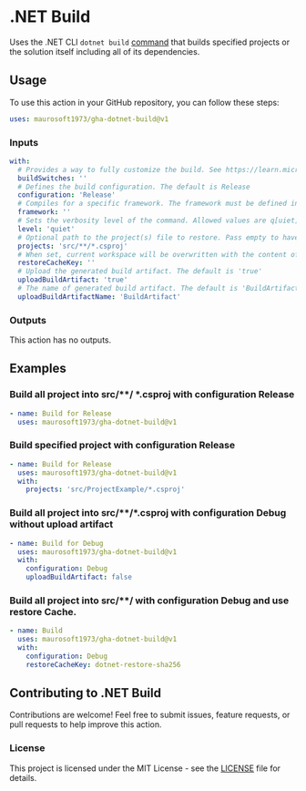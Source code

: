 # .NET Build

Uses the .NET CLI `dotnet build` [command](https://learn.microsoft.com/en-us/dotnet/core/tools/dotnet-build) that builds specified projects or the solution itself including all of its dependencies.

## Usage

To use this action in your GitHub repository, you can follow these steps:

```yaml
uses: maurosoft1973/gha-dotnet-build@v1
```

### Inputs

```yaml
with:
  # Provides a way to fully customize the build. See https://learn.microsoft.com/en-us/visualstudio/msbuild/msbuild-command-line-reference?view=vs-2022#switches for more information.
  buildSwitches: ''
  # Defines the build configuration. The default is Release
  configuration: 'Release'
  # Compiles for a specific framework. The framework must be defined in the project file.
  framework: ''
  # Sets the verbosity level of the command. Allowed values are q[uiet], m[inimal], n[ormal], d[etailed], and diag[nostic]. The default is quiet.
  level: 'quiet'
  # Optional path to the project(s) file to restore. Pass empty to have MSBuild use the default behavior. Supports globbing.
  projects: 'src/**/*.csproj'
  # When set, current workspace will be overwritten with the content of the restore cache.
  restoreCacheKey: ''
  # Upload the generated build artifact. The default is 'true'
  uploadBuildArtifact: 'true'
  # The name of generated build artifact. The default is 'BuildArtifact'
  uploadBuildArtifactName: 'BuildArtifact'
```

### Outputs

This action has no outputs.

## Examples

### Build all project into src/**/ *.csproj with configuration Release

```yaml
- name: Build for Release
  uses: maurosoft1973/gha-dotnet-build@v1
```

### Build specified project with configuration Release

```yaml
- name: Build for Release
  uses: maurosoft1973/gha-dotnet-build@v1
  with:
    projects: 'src/ProjectExample/*.csproj'
```

### Build all project into src/**/*.csproj with configuration Debug without upload artifact

```yaml
- name: Build for Debug
  uses: maurosoft1973/gha-dotnet-build@v1
  with:
    configuration: Debug
    uploadBuildArtifact: false
```

### Build all project into src/**/ with configuration Debug and use restore Cache.

```yaml
- name: Build
  uses: maurosoft1973/gha-dotnet-build@v1
  with:
    configuration: Debug
    restoreCacheKey: dotnet-restore-sha256
```

## Contributing to .NET Build

Contributions are welcome! 
Feel free to submit issues, feature requests, or pull requests to help improve this action.

### License

This project is licensed under the MIT License - see the [LICENSE](LICENSE) file for details.
